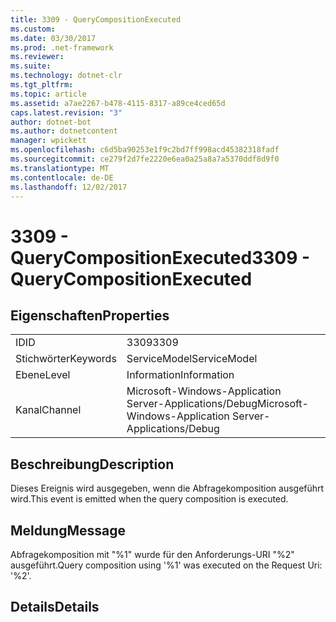 ```yaml
---
title: 3309 - QueryCompositionExecuted
ms.custom: 
ms.date: 03/30/2017
ms.prod: .net-framework
ms.reviewer: 
ms.suite: 
ms.technology: dotnet-clr
ms.tgt_pltfrm: 
ms.topic: article
ms.assetid: a7ae2267-b478-4115-8317-a89ce4ced65d
caps.latest.revision: "3"
author: dotnet-bot
ms.author: dotnetcontent
manager: wpickett
ms.openlocfilehash: c6d5ba90253e1f9c2bd7ff998acd45382318fadf
ms.sourcegitcommit: ce279f2d7fe2220e6ea0a25a8a7a5370ddf8d9f0
ms.translationtype: MT
ms.contentlocale: de-DE
ms.lasthandoff: 12/02/2017
---
```

# <a name="3309---querycompositionexecuted"></a><span data-ttu-id="35ccf-102">3309 - QueryCompositionExecuted</span><span class="sxs-lookup"><span data-stu-id="35ccf-102">3309 - QueryCompositionExecuted</span></span>
## <a name="properties"></a><span data-ttu-id="35ccf-103">Eigenschaften</span><span class="sxs-lookup"><span data-stu-id="35ccf-103">Properties</span></span>  
  
|||  
|-|-|  
|<span data-ttu-id="35ccf-104">ID</span><span class="sxs-lookup"><span data-stu-id="35ccf-104">ID</span></span>|<span data-ttu-id="35ccf-105">3309</span><span class="sxs-lookup"><span data-stu-id="35ccf-105">3309</span></span>|  
|<span data-ttu-id="35ccf-106">Stichwörter</span><span class="sxs-lookup"><span data-stu-id="35ccf-106">Keywords</span></span>|<span data-ttu-id="35ccf-107">ServiceModel</span><span class="sxs-lookup"><span data-stu-id="35ccf-107">ServiceModel</span></span>|  
|<span data-ttu-id="35ccf-108">Ebene</span><span class="sxs-lookup"><span data-stu-id="35ccf-108">Level</span></span>|<span data-ttu-id="35ccf-109">Information</span><span class="sxs-lookup"><span data-stu-id="35ccf-109">Information</span></span>|  
|<span data-ttu-id="35ccf-110">Kanal</span><span class="sxs-lookup"><span data-stu-id="35ccf-110">Channel</span></span>|<span data-ttu-id="35ccf-111">Microsoft-Windows-Application Server-Applications/Debug</span><span class="sxs-lookup"><span data-stu-id="35ccf-111">Microsoft-Windows-Application Server-Applications/Debug</span></span>|  
  
## <a name="description"></a><span data-ttu-id="35ccf-112">Beschreibung</span><span class="sxs-lookup"><span data-stu-id="35ccf-112">Description</span></span>  
 <span data-ttu-id="35ccf-113">Dieses Ereignis wird ausgegeben, wenn die Abfragekomposition ausgeführt wird.</span><span class="sxs-lookup"><span data-stu-id="35ccf-113">This event is emitted when the query composition is executed.</span></span>  
  
## <a name="message"></a><span data-ttu-id="35ccf-114">Meldung</span><span class="sxs-lookup"><span data-stu-id="35ccf-114">Message</span></span>  
 <span data-ttu-id="35ccf-115">Abfragekomposition mit "%1" wurde für den Anforderungs-URI "%2" ausgeführt.</span><span class="sxs-lookup"><span data-stu-id="35ccf-115">Query composition using '%1' was executed on the Request Uri: '%2'.</span></span>  
  
## <a name="details"></a><span data-ttu-id="35ccf-116">Details</span><span class="sxs-lookup"><span data-stu-id="35ccf-116">Details</span></span>
